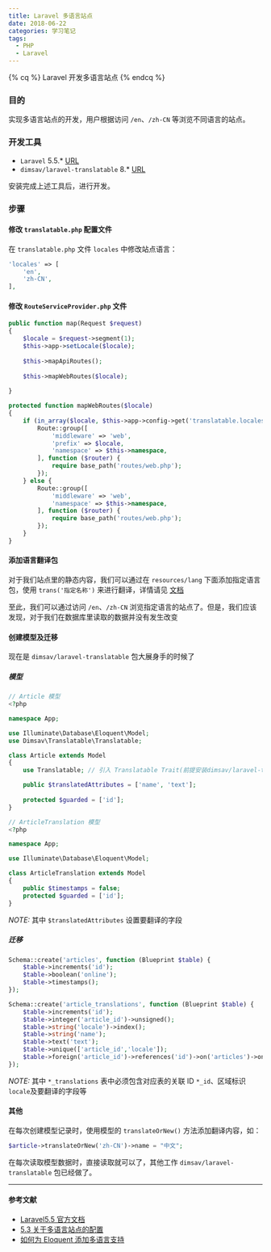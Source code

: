 ```yaml
---
title: Laravel 多语言站点
date: 2018-06-22
categories: 学习笔记
tags:
  - PHP
  - Laravel
---
```

{% cq %}
Laravel 开发多语言站点
{% endcq %}
<!-- more -->

### 目的
实现多语言站点的开发，用户根据访问 `/en`、`/zh-CN` 等浏览不同语言的站点。

### 开发工具
* `Laravel` 5.5.* [URL](https://laravel.com/docs/5.5)
* `dimsav/laravel-translatable` 8.* [URL](https://github.com/dimsav/laravel-translatable)

安装完成上述工具后，进行开发。
### 步骤
#### 修改 `translatable.php` 配置文件
在 `translatable.php` 文件 `locales` 中修改站点语言：
``` php
'locales' => [
    'en',
    'zh-CN',
],
```

#### 修改 `RouteServiceProvider.php` 文件
``` php
public function map(Request $request)
{
    $locale = $request->segment(1);
    $this->app->setLocale($locale);
    
    $this->mapApiRoutes();
    
    $this->mapWebRoutes($locale);
    
}

protected function mapWebRoutes($locale)
{
    if (in_array($locale, $this->app->config->get('translatable.locales'))) {
        Route::group([
            'middleware' => 'web',
            'prefix' => $locale,
            'namespace' => $this->namespace,
        ], function ($router) {
            require base_path('routes/web.php');
        });
    } else {
        Route::group([
            'middleware' => 'web',
            'namespace' => $this->namespace,
        ], function ($router) {
            require base_path('routes/web.php');
        });
    }
}
```

#### 添加语言翻译包
对于我们站点里的静态内容，我们可以通过在 `resources/lang` 下面添加指定语言包，使用 `trans('指定名称')` 来进行翻译，详情请见 [文档](https://laravel.com/docs/5.5/localization)

至此，我们可以通过访问 `/en`、`/zh-CN` 浏览指定语言的站点了。但是，我们应该发现，对于我们在数据库里读取的数据并没有发生改变

#### 创建模型及迁移
现在是 `dimsav/laravel-translatable` 包大展身手的时候了
##### 模型
``` php
// Article 模型
<?php

namespace App;

use Illuminate\Database\Eloquent\Model;
use Dimsav\Translatable\Translatable;

class Article extends Model
{
    use Translatable; // 引入 Translatable Trait(前提安装dimsav/laravel-translatable)

    public $translatedAttributes = ['name', 'text'];
    
    protected $guarded = ['id'];
}

// ArticleTranslation 模型
<?php

namespace App;

use Illuminate\Database\Eloquent\Model;

class ArticleTranslation extends Model
{
    public $timestamps = false;
    protected $guarded = ['id'];
}
```
_NOTE:_ 其中 `$translatedAttributes` 设置要翻译的字段
##### 迁移
``` php
Schema::create('articles', function (Blueprint $table) {
    $table->increments('id');
    $table->boolean('online');
    $table->timestamps();
});

Schema::create('article_translations', function (Blueprint $table) {
    $table->increments('id');
    $table->integer('article_id')->unsigned();
    $table->string('locale')->index();
    $table->string('name');
    $table->text('text');
    $table->unique(['article_id','locale']);
    $table->foreign('article_id')->references('id')->on('articles')->onDelete('cascade');
});
```
_NOTE:_ 其中 `*_translations` 表中必须包含对应表的关联 ID `*_id`、区域标识 `locale`及要翻译的字段等

#### 其他
在每次创建模型记录时，使用模型的 `translateOrNew()` 方法添加翻译内容，如：
``` php
$article->translateOrNew('zh-CN')->name = "中文";
```
在每次读取模型数据时，直接读取就可以了，其他工作 `dimsav/laravel-translatable` 包已经做了。

---
#### 参考文献
* [Laravel5.5 官方文档](https://laravel.com/docs/5.5/)
* [5.3 关于多语言站点的配置](https://laravel-china.org/topics/5109/53-configuration-for-multilingual-sites)
* [如何为 Eloquent 添加多语言支持](https://laravel-china.org/articles/4194/how-to-add-multi-language-support-for-eloquent)
